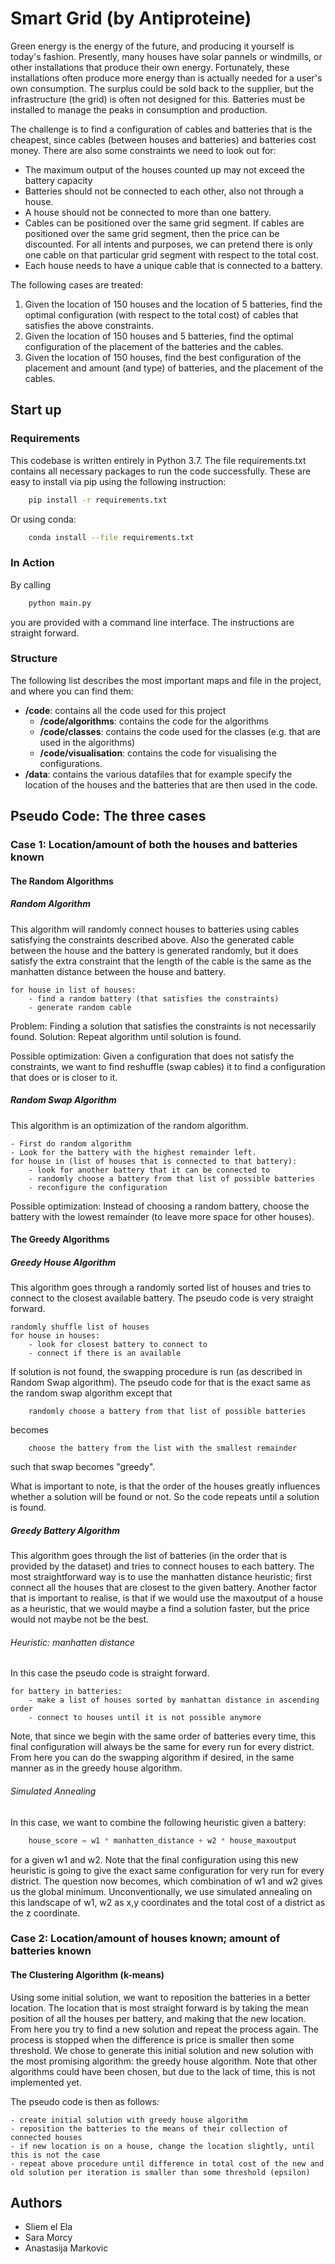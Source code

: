 # Smart Grid (by Antiproteine)

Green energy is the energy of the future, and producing it yourself is today's fashion. Presently, many houses have solar pannels or windmills, or other installations that produce their own energy. Fortunately, these installations often produce more energy than is actually needed for a user's own consumption. The surplus could be sold back to the supplier, but the infrastructure (the grid) is often not designed for this. Batteries must be installed to manage the peaks in consumption and production. 

The challenge is to find a configuration of cables and batteries that is the cheapest, since cables (between houses and batteries) and batteries cost money. There are also some constraints we need to look out for:

- The maximum output of the houses counted up may not exceed the battery capacity
- Batteries should not be connected to each other, also not through a house. 
- A house should not be connected to more than one battery.
- Cables can be positioned over the same grid segment. If cables are positioned over the same grid segment, then the price can be discounted. For all intents and purposes, we can pretend there is only one cable on that particular grid segment with respect to the total cost.
- Each house needs to have a unique cable that is connected to a battery.

The following cases are treated:
1. Given the location of 150 houses and the location of 5 batteries, find the optimal configuration (with respect to the total cost) of cables that satisfies the above constraints. 
2. Given the location of 150 houses and 5 batteries, find the optimal configuration of the placement of the batteries and the cables. 
3. Given the location of 150 houses, find the best configuration of the placement and amount (and type) of batteries, and the placement of the cables. 

## Start up 
### Requirements
This codebase is written entirely in Python 3.7. The file requirements.txt contains all necessary packages to run the code successfully. These are easy to install via pip using the following instruction:
```bash
    pip install -r requirements.txt
```
Or using conda:
```bash
    conda install --file requirements.txt
```

### In Action
By calling
```bash
    python main.py
```
you are provided with a command line interface. The instructions are straight forward.

### Structure
The following list describes the most important maps and file in the project, and where you can find them:

- **/code**: contains all the code used for this project
    - **/code/algorithms**: contains the code for the algorithms
    - **/code/classes**: contains the code used for the classes (e.g. that are used in the algorithms)
    - **/code/visualisation**: contains the code for visualising the configurations. 
- **/data**: contains the various datafiles that for example specify the location of the houses and the batteries that are then used in the code.

## Pseudo Code: The three cases
### Case 1: Location/amount of both the houses and batteries known

#### The Random Algorithms 

##### Random Algorithm
This algorithm will randomly connect houses to batteries using cables satisfying the constraints described above. 
Also the generated cable between the house and the battery is generated randomly, but it does satisfy the extra constraint that the length of the cable is the same as the manhatten distance between the house and battery.
```
for house in list of houses:
    - find a random battery (that satisfies the constraints)
    - generate random cable 
```
Problem: Finding a solution that satisfies the constraints is not necessarily found. 
Solution: Repeat algorithm until solution is found.

Possible optimization: Given a configuration that does not satisfy the constraints, we want to find reshuffle (swap cables) it to find a configuration that does or is closer to it. 

##### Random Swap Algorithm
This algorithm is an optimization of the random algorithm. 

```
- First do random algorithm
- Look for the battery with the highest remainder left.
for house in (list of houses that is connected to that battery):
    - look for another battery that it can be connected to 
    - randomly choose a battery from that list of possible batteries
    - reconfigure the configuration
```

Possible optimization: Instead of choosing a random battery, choose the battery with the lowest remainder (to leave more space for other houses).

#### The Greedy Algorithms 

##### Greedy House Algorithm
This algorithm goes through a randomly sorted list of houses and tries to connect to the closest available battery. 
The pseudo code is very straight forward.
```
randomly shuffle list of houses
for house in houses:
    - look for closest battery to connect to 
    - connect if there is an available
```
If solution is not found, the swapping procedure is run (as described in Random Swap algorithm). 
The pseudo code for that is the exact same as the random swap algorithm except that 
```
    randomly choose a battery from that list of possible batteries
```
becomes
```
    choose the battery from the list with the smallest remainder
```
such that swap becomes "greedy".

What is important to note, is that the order of the houses greatly influences whether a solution will be found or not. 
So the code repeats until a solution is found.


##### Greedy Battery Algorithm
This algorithm goes through the list of batteries (in the order that is provided by the dataset) and tries to connect houses to each battery. 
The most straightforward way is to use the manhatten distance heuristic; first connect all the houses that are closest to the given battery.
Another factor that is important to realise, is that if we would use the maxoutput of a house as a heuristic, that we would maybe a find a solution faster, but the price would not maybe not be the best.


###### Heuristic: manhatten distance
In this case the pseudo code is straight forward.
```
for battery in batteries:
    - make a list of houses sorted by manhattan distance in ascending order
    - connect to houses until it is not possible anymore
```
Note, that since we begin with the same order of batteries every time, this final configuration will always be the same for every run for every district.
From here you can do the swapping algorithm if desired, in the same manner as in the greedy house algorithm.

###### Simulated Annealing
In this case, we want to combine the following heuristic given a battery:
```python
    house_score = w1 * manhatten_distance + w2 * house_maxoutput
```
for a given w1 and w2. Note that the final configuration using this new heuristic is going to give the exact same configuration for very run for every district. The question now becomes, which combination of w1 and w2 gives us the global minimum. 
Unconventionally, we use simulated annealing on this landscape of w1, w2 as x,y coordinates and the total cost of a district as the z coordinate.

### Case 2: Location/amount of houses known; amount of batteries known

#### The Clustering Algorithm (k-means)
Using some initial solution, we want to reposition the batteries in a better location. 
The location that is most straight forward is by taking the mean position of all the houses per battery, and making that the new location.
From here you try to find a new solution and repeat the process again. The process is stopped when the difference is price is smaller then some threshold. We chose to generate this initial solution and new solution with the most promising algorithm: the greedy house algorithm.
Note that other algorithms could have been chosen, but due to the lack of time, this is not implemented yet.

The pseudo code is then as follows:
```
- create initial solution with greedy house algorithm
- reposition the batteries to the means of their collection of connected houses
- if new location is on a house, change the location slightly, until this is not the case
- repeat above procedure until difference in total cost of the new and old solution per iteration is smaller than some threshold (epsilon)
```

## Authors
- Sliem el Ela
- Sara Morcy
- Anastasija Markovic
